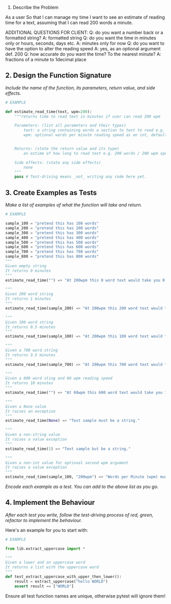 1. Describe the Problem

As a user
So that I can manage my time
I want to see an estimate of reading time for a text, assuming that I can read 200 words a minute.

ADDITIONAL QUESTIONS FOR CLIENT:
Q: do you want a number back or a formatted string? A: formatted string
Q: do you want the time in minutes only or hours, seconds, days etc. A: minutes only for now
Q: do you want to have the option to alter the reading speed A: yes, as an optional argument def. 200
Q: how accurate do you want the time? To the nearest minute? A: fractions of a minute to 1decimal place

## 2. Design the Function Signature

_Include the name of the function, its parameters, return value, and side effects._

```python
# EXAMPLE

def estimate_read_time(text, wpm=200):
    """returns time to read text in minutes if user can read 200 wpm

    Parameters: (list all parameters and their types)
        text: a string containing words a section to text to read e.g. "the cat sat on the mat"
        wpm: optional words per minute reading speed as an int, default is 200 e.g. 180


    Returns: (state the return value and its type)
        an estime of how long to read text e.g. 200 words / 200 wpm speed == 1 minute

    Side effects: (state any side effects)
        none
    """
    pass # Test-driving means _not_ writing any code here yet.
```

## 3. Create Examples as Tests

_Make a list of examples of what the function will take and return._

```python
# EXAMPLE

sample_100 = "pretend this has 100 words"
sample_200 = "pretend this has 200 words"
sample_300 = "pretend this has 300 words"
sample_400 = "pretend this has 400 words"
sample_500 = "pretend this has 500 words"
sample_600 = "pretend this has 600 words"
sample_700 = "pretend this has 700 words"
sample_800 = "pretend this has 800 words"
"""
Given empty string 
It returns 0 minutes
"""
estimate_read_time("") => "At 200wpm this 0 word text would take you 0 minutes to read."

"""
Given 200 word string 
It returns 1 minutes
"""
estimate_read_time(sample_200) => "At 200wpm this 200 word text would take you 0 minutes to read."

"""
Given 100 word string
It returns 0.5 minutes
"""
estimate_read_time(sample_100) => "At 200wpm this 100 word text would take you 0.5 minutes to read."

"""
Given a 700 word string
It returns 3.5 minutes
"""
estimate_read_time(sample_700) => "At 200wpm this 700 word text would take you 3.5 minutes to read."

"""
Given a 600 word sting and 60 wpm reading speed
It returns 10 minutes
"""
estimate_read_time("") => "At 60wpm this 600 word text would take you 10 minutes to read."

"""
Given a None value
It raises an exception
"""
estimate_read_time(None) => "Text sample must be a string."

"""
Given a non-string value
It raises a value exception
"""
estimate_read_time(1) => "Text sample but be a string."

"""
Given a non-int value for optional second wpm argument
It raises a value exception
"""
estimate_read_time(sample_100, "200wpm") => "Words per Minute (wpm) must be an integer."
```

_Encode each example as a test. You can add to the above list as you go._

## 4. Implement the Behaviour

_After each test you write, follow the test-driving process of red, green, refactor to implement the behaviour._

Here's an example for you to start with:

```python
# EXAMPLE

from lib.extract_uppercase import *

"""
Given a lower and an uppercase word
It returns a list with the uppercase word
"""
def test_extract_uppercase_with_upper_then_lower():
    result = extract_uppercase("hello WORLD")
    assert result == ["WORLD"]
```

Ensure all test function names are unique, otherwise pytest will ignore them!
